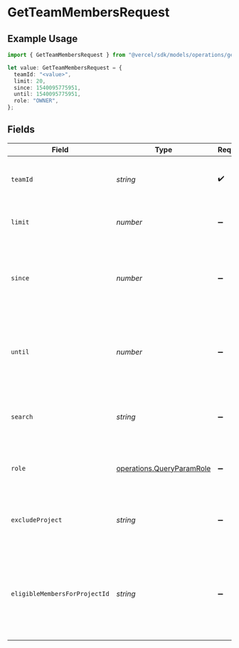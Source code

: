 # GetTeamMembersRequest

## Example Usage

```typescript
import { GetTeamMembersRequest } from "@vercel/sdk/models/operations/getteammembers.js";

let value: GetTeamMembersRequest = {
  teamId: "<value>",
  limit: 20,
  since: 1540095775951,
  until: 1540095775951,
  role: "OWNER",
};
```

## Fields

| Field                                                                         | Type                                                                          | Required                                                                      | Description                                                                   | Example                                                                       |
| ----------------------------------------------------------------------------- | ----------------------------------------------------------------------------- | ----------------------------------------------------------------------------- | ----------------------------------------------------------------------------- | ----------------------------------------------------------------------------- |
| `teamId`                                                                      | *string*                                                                      | :heavy_check_mark:                                                            | The Team identifier to perform the request on behalf of.                      |                                                                               |
| `limit`                                                                       | *number*                                                                      | :heavy_minus_sign:                                                            | Limit how many teams should be returned                                       | 20                                                                            |
| `since`                                                                       | *number*                                                                      | :heavy_minus_sign:                                                            | Timestamp in milliseconds to only include members added since then.           | 1540095775951                                                                 |
| `until`                                                                       | *number*                                                                      | :heavy_minus_sign:                                                            | Timestamp in milliseconds to only include members added until then.           | 1540095775951                                                                 |
| `search`                                                                      | *string*                                                                      | :heavy_minus_sign:                                                            | Search team members by their name, username, and email.                       |                                                                               |
| `role`                                                                        | [operations.QueryParamRole](../../models/operations/queryparamrole.md)        | :heavy_minus_sign:                                                            | Only return members with the specified team role.                             | OWNER                                                                         |
| `excludeProject`                                                              | *string*                                                                      | :heavy_minus_sign:                                                            | Exclude members who belong to the specified project.                          |                                                                               |
| `eligibleMembersForProjectId`                                                 | *string*                                                                      | :heavy_minus_sign:                                                            | Include team members who are eligible to be members of the specified project. |                                                                               |